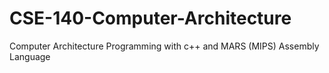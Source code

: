 # CSE-140-Computer-Architecture
Computer Architecture Programming with c++ and MARS (MIPS) Assembly Language
